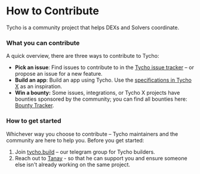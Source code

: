 # How to Contribute

Tycho is a community project that helps DEXs and Solvers coordinate.

### What you can contribute

A quick overview, there are three ways to contribute to Tycho:

* **Pick an issue**: Find issues to contribute to in the [Tycho issue tracker](https://github.com/orgs/propeller-heads/projects/2/views/1) – or propose an issue for a new feature.&#x20;
* **Build an app**: Build an app using Tycho. Use the [specifications in Tycho X](https://github.com/propeller-heads/tycho-x) as an inspiration.
* **Win a bounty:** Some issues, integrations, or Tycho X projects have bounties sponsored by the community; you can find all bounties here: [Bounty Tracker](https://docs.google.com/spreadsheets/d/1mVA1sSF70lesJL2cKPeidmU1K2urb4GCPl0zumJaLaU/edit?usp=sharing).

### How to get started

Whichever way you choose to contribute – Tycho maintainers and the community are here to help you. Before you get started:

1. Join [tycho.build](http://tycho.build/) – our telegram group for Tycho builders.
2. Reach out to [Tanay](https://t.me/tanay_j) - so that he can support you and ensure someone else isn't already working on the same project.
